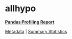 # allhypo

[**Pandas Profiling Report**](../docs_sources/profile/allhypo.html)

[Metadata](metadata.yaml) | [Summary Statistics](summary_stats.csv)

